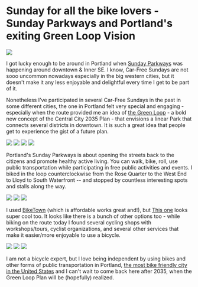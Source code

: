 
# Sunday for all the bike lovers - Sunday Parkways and Portland's exiting Green Loop Vision

![](sundayparkways0.jpg)

I got lucky enough to be around in Portland when [Sunday Parkways](https://www.portlandoregon.gov/transportation/58929) was happening around downtown & Inner SE. I know, Car-Free Sundays are not sooo uncommon nowadays especially in the big western cities, but it doesn't make it any less enjoyable and delightful every time I get to be part of it.

Nonetheless I've participated in several Car-Free Sundays in the past in some different cities, the one in Portland felt very special and engaging - especially when the route provided me an idea of [the Green Loop](https://www.portlandoregon.gov/bps/article/654625) - a bold new concept of the Central City 2035 Plan - that envisions a linear Park that connects several districts in downtown. It is such a great idea that people get to experience the gist of a future plan.

![](sundayparkways1.jpg)
![](sundayparkways10.jpg)
![](sundayparkways11.jpg)
![](sundayparkways3.jpg)

Portland's Sunday Parkways is about opening the streets back to the citizens and promote healthy active living. You can walk, bike, roll, use public transportation while participating in free public activities and events. I biked in the loop counterclockwise from the Rose Quarter to the West End to Lloyd to South Waterfront -- and stopped by countless interesting spots and stalls along the way.

![](sundayparkways6.jpg)
![](sundayparkways4.jpg)
![](sundayparkways5.jpg)

I used [BikeTown](https://www.biketownpdx.com/) (which is affordable works great and!), but [This one](http://www.pdxbikerentals.com/#biketownpdx) looks super cool too. It looks like there is a bunch of other options too - while biking on the route today I found several cycling shops with workshops/tours, cyclist organizations, and several other services that make it easier/more enjoyable to use a bicycle.

![](sundayparkways7.jpg)
![](sundayparkways8.jpg)
![](sundayparkways9.jpg)

I am not a bicycle expert, but I love being independent by using bikes and other forms of public transportation in Portland, [the most bike friendly city in the United States](https://www.cnn.com/travel/article/america-most-bike-friendly-cities/index.html) and I can't wait to come back here after 2035, when the Green Loop Plan will be (hopefully) realized.
